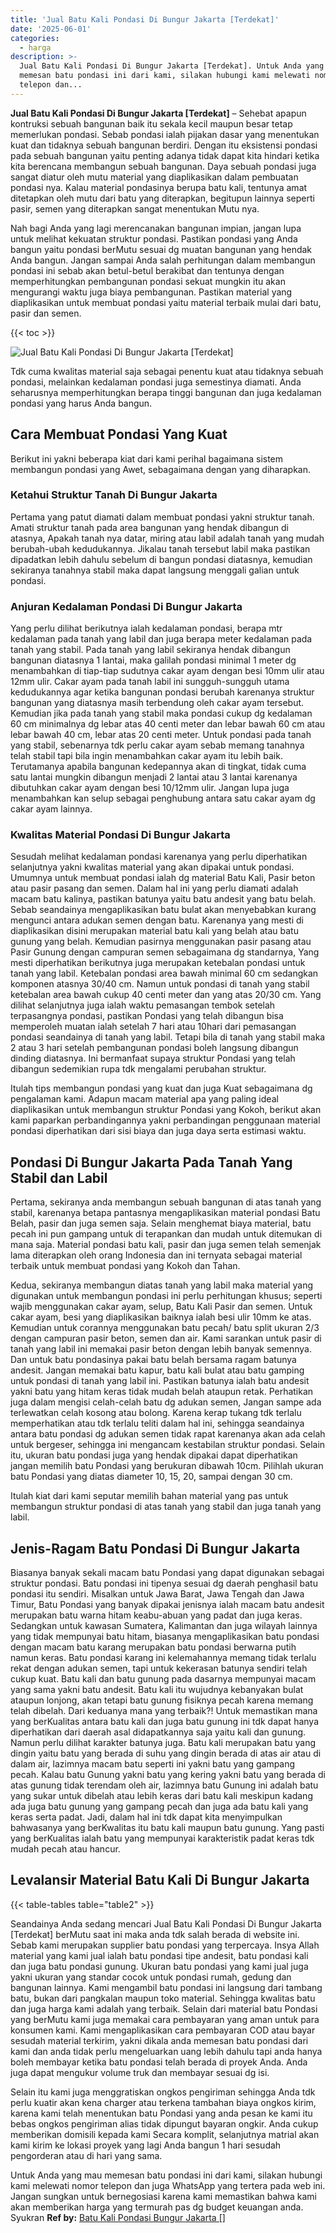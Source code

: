 ```yaml
---
title: 'Jual Batu Kali Pondasi Di Bungur Jakarta [Terdekat]'
date: '2025-06-01'
categories:
  - harga
description: >-
  Jual Batu Kali Pondasi Di Bungur Jakarta [Terdekat]. Untuk Anda yang mau
  memesan batu pondasi ini dari kami, silakan hubungi kami melewati nomor
  telepon dan...
---
```


**Jual Batu Kali Pondasi Di Bungur Jakarta \[Terdekat\]** – Sehebat apapun kontruksi sebuah bangunan baik itu sekala kecil maupun besar tetap memerlukan pondasi. Sebab pondasi ialah pijakan dasar yang menentukan kuat dan tidaknya sebuah bangunan berdiri. Dengan itu eksistensi pondasi pada sebuah bangunan yaitu penting adanya tidak dapat kita hindari ketika kita berencana membangun sebuah bangunan. Daya sebuah pondasi juga sangat diatur oleh mutu material yang diaplikasikan dalam pembuatan pondasi nya. Kalau material pondasinya berupa batu kali, tentunya amat ditetapkan oleh mutu dari batu yang diterapkan, begitupun lainnya seperti pasir, semen yang diterapkan sangat menentukan Mutu nya.

Nah bagi Anda yang lagi merencanakan bangunan impian, jangan lupa untuk melihat kekuatan struktur pondasi. Pastikan pondasi yang Anda bangun yaitu pondasi berMutu sesuai dg muatan bangunan yang hendak Anda bangun. Jangan sampai Anda salah perhitungan dalam membangun pondasi ini sebab akan betul-betul berakibat dan tentunya dengan memperhitungkan pembangunan pondasi sekuat mungkin itu akan mengurangi waktu juga biaya pembangunan. Pastikan material yang diaplikasikan untuk membuat pondasi yaitu material terbaik mulai dari batu, pasir dan semen.

{{< toc >}}

![Jual Batu Kali Pondasi Di Bungur Jakarta [Terdekat]](/images/jual-batu-kali-21.png)

Tdk cuma kwalitas material saja sebagai penentu kuat atau tidaknya sebuah pondasi, melainkan kedalaman pondasi juga semestinya diamati. Anda seharusnya memperhitungkan berapa tinggi bangunan dan juga kedalaman pondasi yang harus Anda bangun.

## Cara Membuat Pondasi Yang Kuat

Berikut ini yakni beberapa kiat dari kami perihal bagaimana sistem membangun pondasi yang Awet, sebagaimana dengan yang diharapkan.

### Ketahui Struktur Tanah Di Bungur Jakarta

Pertama yang patut diamati dalam membuat pondasi yakni struktur tanah. Amati struktur tanah pada area bangunan yang hendak dibangun di atasnya, Apakah tanah nya datar, miring atau labil adalah tanah yang mudah berubah-ubah kedudukannya. Jikalau tanah tersebut labil maka pastikan dipadatkan lebih dahulu sebelum di bangun pondasi diatasnya, kemudian sekiranya tanahnya stabil maka dapat langsung menggali galian untuk pondasi.

### Anjuran Kedalaman Pondasi Di Bungur Jakarta

Yang perlu dilihat berikutnya ialah kedalaman pondasi, berapa mtr kedalaman pada tanah yang labil dan juga berapa meter kedalaman pada tanah yang stabil. Pada tanah yang labil sekiranya hendak dibangun bangunan diatasnya 1 lantai, maka galilah pondasi minimal 1 meter dg menambahkan di tiap-tiap sudutnya cakar ayam dengan besi 10mm ulir atau 12mm ulir. Cakar ayam pada tanah labil ini sungguh-sungguh utama kedudukannya agar ketika bangunan pondasi berubah karenanya struktur bangunan yang diatasnya masih terbendung oleh cakar ayam tersebut. Kemudian jika pada tanah yang stabil maka pondasi cukup dg kedalaman 60 cm minimalnya dg lebar atas 40 centi meter dan lebar bawah 60 cm atau lebar bawah 40 cm, lebar atas 20 centi meter. Untuk pondasi pada tanah yang stabil, sebenarnya tdk perlu cakar ayam sebab memang tanahnya telah stabil tapi bila ingin menambahkan cakar ayam itu lebih baik. Terutamanya apabila bangunan kedepannya akan di tingkat, tidak cuma satu lantai mungkin dibangun menjadi 2 lantai atau 3 lantai karenanya dibutuhkan cakar ayam dengan besi 10/12mm ulir. Jangan lupa juga menambahkan kan selup sebagai penghubung antara satu cakar ayam dg cakar ayam lainnya.

### Kwalitas Material Pondasi Di Bungur Jakarta

Sesudah melihat kedalaman pondasi karenanya yang perlu diperhatikan selanjutnya yakni kwalitas material yang akan dipakai untuk pondasi. Umumnya untuk membuat pondasi ialah dg material Batu Kali, Pasir beton atau pasir pasang dan semen. Dalam hal ini yang perlu diamati adalah macam batu kalinya, pastikan batunya yaitu batu andesit yang batu belah. Sebab seandainya mengaplikasikan batu bulat akan menyebabkan kurang mengunci antara adukan semen dengan batu. Karenanya yang mesti di diaplikasikan disini merupakan material batu kali yang belah atau batu gunung yang belah. Kemudian pasirnya menggunakan pasir pasang atau Pasir Gunung dengan campuran semen sebagaimana dg standarnya, Yang mesti diperhatikan berikutnya juga merupakan ketebalan pondasi untuk tanah yang labil. Ketebalan pondasi area bawah minimal 60 cm sedangkan komponen atasnya 30/40 cm. Namun untuk pondasi di tanah yang stabil ketebalan area bawah cukup 40 centi meter dan yang atas 20/30 cm. Yang dilihat selanjutnya juga ialah waktu pemasangan tembok setelah terpasangnya pondasi, pastikan Pondasi yang telah dibangun bisa memperoleh muatan ialah setelah 7 hari atau 10hari dari pemasangan pondasi seandainya di tanah yang labil. Tetapi bila di tanah yang stabil maka 2 atau 3 hari setelah pembangunan pondasi boleh langsung dibangun dinding diatasnya. Ini bermanfaat supaya struktur Pondasi yang telah dibangun sedemikian rupa tdk mengalami perubahan struktur.

Itulah tips membangun pondasi yang kuat dan juga Kuat sebagaimana dg pengalaman kami. Adapun macam material apa yang paling ideal diaplikasikan untuk membangun struktur Pondasi yang Kokoh, berikut akan kami paparkan perbandingannya yakni perbandingan penggunaan material pondasi diperhatikan dari sisi biaya dan juga daya serta estimasi waktu.

## Pondasi Di Bungur Jakarta Pada Tanah Yang Stabil dan Labil

Pertama, sekiranya anda membangun sebuah bangunan di atas tanah yang stabil, karenanya betapa pantasnya mengaplikasikan material pondasi Batu Belah, pasir dan juga semen saja. Selain menghemat biaya material, batu pecah ini pun gampang untuk di terapankan dan mudah untuk ditemukan di mana saja. Material pondasi batu kali, pasir dan juga semen telah semenjak lama diterapkan oleh orang Indonesia dan ini ternyata sebagai material terbaik untuk membuat pondasi yang Kokoh dan Tahan.

Kedua, sekiranya membangun diatas tanah yang labil maka material yang digunakan untuk membangun pondasi ini perlu perhitungan khusus; seperti wajib menggunakan cakar ayam, selup, Batu Kali Pasir dan semen. Untuk cakar ayam, besi yang diaplikasikan baiknya ialah besi ulir 10mm ke atas. Kemudian untuk corannya menggunakan batu pecah/ batu split ukuran 2/3 dengan campuran pasir beton, semen dan air. Kami sarankan untuk pasir di tanah yang labil ini memakai pasir beton dengan lebih banyak semennya. Dan untuk batu pondasinya pakai batu belah bersama ragam batunya andesit. Jangan memakai batu kapur, batu kali bulat atau batu gamping untuk pondasi di tanah yang labil ini. Pastikan batunya ialah batu andesit yakni batu yang hitam keras tidak mudah belah ataupun retak. Perhatikan juga dalam mengisi celah-celah batu dg adukan semen, Jangan sampe ada terlewatkan celah kosong atau bolong. Karena kerap tukang tdk terlalu memperhatikan atau tdk terlalu teliti dalam hal ini, sehingga seandainya antara batu pondasi dg adukan semen tidak rapat karenanya akan ada celah untuk bergeser, sehingga ini mengancam kestabilan struktur pondasi. Selain itu, ukuran batu pondasi juga yang hendak dipakai dapat diperhatikan jangan memilih batu Pondasi yang berukuran dibawah 10cm. Pilihlah ukuran batu Pondasi yang diatas diameter 10, 15, 20, sampai dengan 30 cm.

Itulah kiat dari kami seputar memilih bahan material yang pas untuk membangun struktur pondasi di atas tanah yang stabil dan juga tanah yang labil.

## Jenis-Ragam Batu Pondasi Di Bungur Jakarta

Biasanya banyak sekali macam batu Pondasi yang dapat digunakan sebagai struktur pondasi. Batu pondasi ini tipenya sesuai dg daerah penghasil batu pondasi itu sendiri. Misalkan untuk Jawa Barat, Jawa Tengah dan Jawa Timur, Batu Pondasi yang banyak dipakai jenisnya ialah macam batu andesit merupakan batu warna hitam keabu-abuan yang padat dan juga keras. Sedangkan untuk kawasan Sumatera, Kalimantan dan juga wilayah lainnya yang tidak mempunyai batu hitam, biasanya mengaplikasikan batu pondasi dengan macam batu karang merupakan batu pondasi berwarna putih namun keras. Batu pondasi karang ini kelemahannya memang tidak terlalu rekat dengan adukan semen, tapi untuk kekerasan batunya sendiri telah cukup kuat. Batu kali dan batu gunung pada dasarnya mempunyai macam yang sama yakni batu andesit. Batu kali itu wujudnya kebanyakan bulat ataupun lonjong, akan tetapi batu gunung fisiknya pecah karena memang telah dibelah. Dari keduanya mana yang terbaik?! Untuk memastikan mana yang berKualitas antara batu kali dan juga batu gunung ini tdk dapat hanya diperhatikan dari daerah asal didapatkannya saja yaitu kali dan gunung. Namun perlu dilihat karakter batunya juga. Batu kali merupakan batu yang dingin yaitu batu yang berada di suhu yang dingin berada di atas air atau di dalam air, lazimnya macam batu seperti ini yakni batu yang gampang pecah. Kalau batu Gunung yakni batu yang kering yakni batu yang berada di atas gunung tidak terendam oleh air, lazimnya batu Gunung ini adalah batu yang sukar untuk dibelah atau lebih keras dari batu kali meskipun kadang ada juga batu gunung yang gampang pecah dan juga ada batu kali yang keras serta padat. Jadi, dalam hal ini tdk dapat kita menyimpulkan bahwasanya yang berKwalitas itu batu kali maupun batu gunung. Yang pasti yang berKualitas ialah batu yang mempunyai karakteristik padat keras tdk mudah pecah atau hancur.

## Levalansir Material Batu Kali Di Bungur Jakarta

{{< table-tables table="table2" >}}

Seandainya Anda sedang mencari Jual Batu Kali Pondasi Di Bungur Jakarta \[Terdekat\] berMutu saat ini maka anda tdk salah berada di website ini. Sebab kami merupakan supplier batu pondasi yang terpercaya. Insya Allah material yang kami jual ialah batu pondasi tipe andesit, batu pondasi kali dan juga batu pondasi gunung. Ukuran batu pondasi yang kami jual juga yakni ukuran yang standar cocok untuk pondasi rumah, gedung dan bangunan lainnya. Kami mengambil batu pondasi ini langsung dari tambang batu, bukan dari pangkalan maupun toko material. Sehingga kwalitas batu dan juga harga kami adalah yang terbaik. Selain dari material batu Pondasi yang berMutu kami juga memakai cara pembayaran yang aman untuk para konsumen kami. Kami mengaplikasikan cara pembayaran COD atau bayar sesudah material terkirim, yakni dikala anda memesan batu pondasi dari kami dan anda tidak perlu mengeluarkan uang lebih dahulu tapi anda hanya boleh membayar ketika batu pondasi telah berada di proyek Anda. Anda juga dapat mengukur volume truk dan membayar sesuai dg isi.

Selain itu kami juga menggratiskan ongkos pengiriman sehingga Anda tdk perlu kuatir akan kena charger atau terkena tambahan biaya ongkos kirim, karena kami telah menentukan batu Pondasi yang anda pesan ke kami itu bebas ongkos pengiriman alias tidak dipungut bayaran ongkir. Anda cukup memberikan domisili kepada kami Secara komplit, selanjutnya matrial akan kami kirim ke lokasi proyek yang lagi Anda bangun 1 hari sesudah pengorderan atau di hari yang sama.

Untuk Anda yang mau memesan batu pondasi ini dari kami, silakan hubungi kami melewati nomor telepon dan juga WhatsApp yang tertera pada web ini. Jangan sungkan untuk bernegosiasi karena kami memastikan bahwa kami akan memberikan harga yang termurah pas dg budget keuangan anda. Syukran
**Ref by:** [Batu Kali Pondasi Bungur Jakarta []](https://id.wikipedia.org/wiki/Batu)
